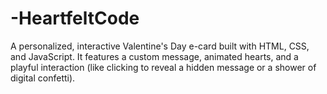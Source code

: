 # -HeartfeltCode
A personalized, interactive Valentine's Day e-card built with HTML, CSS, and JavaScript.  It features a custom message, animated hearts, and a playful interaction (like clicking to reveal a hidden message or a shower of digital confetti).
